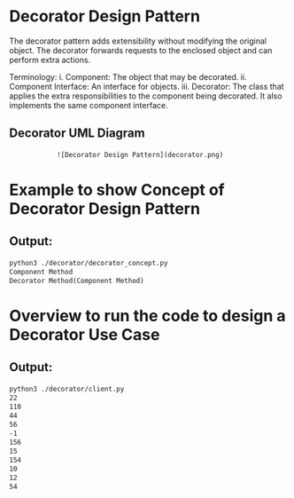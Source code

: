 # Decorator Design Pattern

The decorator pattern adds extensibility without modifying the original object.
The decorator forwards requests to the enclosed object and can perform extra actions.

Terminology:
i.    Component: The object that may be decorated.
ii.   Component Interface: An interface for objects.
iii.  Decorator: The class that applies the extra responsibilities to the component being decorated. It also implements the same component interface.

## Decorator UML Diagram 
                ![Decorator Design Pattern](decorator.png)

                
                
# Example to show Concept of Decorator Design Pattern

## Output:
```
python3 ./decorator/decorator_concept.py
Component Method
Decorator Method(Component Method)
```


# Overview to run the code to design a Decorator Use Case
## Output:
```
python3 ./decorator/client.py 
22
110
44
56
-1
156
15
154
10
12
54
```

